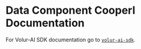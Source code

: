 # Data Component Cooperl Documentation

For Volur-AI SDK documentation go to [`volur-ai-sdk`](reference//SUMMARY.md).
